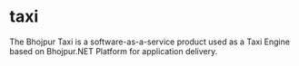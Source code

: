 # taxi
The Bhojpur Taxi is a software-as-a-service product used as a Taxi Engine based on Bhojpur.NET Platform for application delivery.
